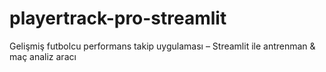 # playertrack-pro-streamlit
Gelişmiş futbolcu performans takip uygulaması – Streamlit ile antrenman &amp; maç analiz aracı
